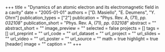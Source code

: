 +++
title = "Dynamics of an atomic electron and its electromagnetic field in a cavity"
date = "2005-01-01"
authors = ["D. Masiello", "E. Deumens", "Y. Ohrn"]
publication_types = ["2"]
publication = "Phys. Rev. A, (71), _pp. 032108_"
publication_short = "Phys. Rev. A, (71), _pp. 032108_"
abstract = ""
abstract_short = ""
image_preview = ""
selected = false
projects = []
tags = []
url_preprint = ""
url_code = ""
url_dataset = ""
url_project = ""
url_slides = ""
url_video = ""
url_poster = ""
url_source = ""
math = true
highlight = true
[header]
image = ""
caption = ""
+++
